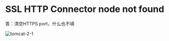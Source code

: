 # SSL HTTP Connector node not found

答：清空HTTPS port，什么也不填

![tomcat-2-1](https://s2.ax1x.com/2020/01/08/l2P7Bn.md.png)






<comment/>
<ad/>